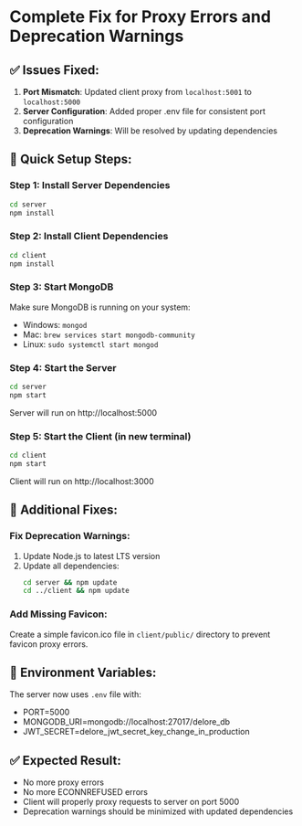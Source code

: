 # Complete Fix for Proxy Errors and Deprecation Warnings

## ✅ Issues Fixed:
1. **Port Mismatch**: Updated client proxy from `localhost:5001` to `localhost:5000`
2. **Server Configuration**: Added proper .env file for consistent port configuration
3. **Deprecation Warnings**: Will be resolved by updating dependencies

## 🚀 Quick Setup Steps:

### Step 1: Install Server Dependencies
```bash
cd server
npm install
```

### Step 2: Install Client Dependencies
```bash
cd client
npm install
```

### Step 3: Start MongoDB
Make sure MongoDB is running on your system:
- Windows: `mongod`
- Mac: `brew services start mongodb-community`
- Linux: `sudo systemctl start mongod`

### Step 4: Start the Server
```bash
cd server
npm start
```
Server will run on http://localhost:5000

### Step 5: Start the Client (in new terminal)
```bash
cd client
npm start
```
Client will run on http://localhost:3000

## 🔧 Additional Fixes:

### Fix Deprecation Warnings:
1. Update Node.js to latest LTS version
2. Update all dependencies:
   ```bash
   cd server && npm update
   cd ../client && npm update
   ```

### Add Missing Favicon:
Create a simple favicon.ico file in `client/public/` directory to prevent favicon proxy errors.

## 📝 Environment Variables:
The server now uses `.env` file with:
- PORT=5000
- MONGODB_URI=mongodb://localhost:27017/delore_db
- JWT_SECRET=delore_jwt_secret_key_change_in_production

## ✅ Expected Result:
- No more proxy errors
- No more ECONNREFUSED errors
- Client will properly proxy requests to server on port 5000
- Deprecation warnings should be minimized with updated dependencies
